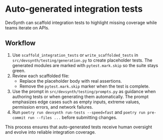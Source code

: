 # Auto-generated integration tests

DevSynth can scaffold integration tests to highlight missing coverage while teams iterate on APIs.

## Workflow

1. Use `scaffold_integration_tests` or `write_scaffolded_tests` in `src/devsynth/testing/generation.py` to create placeholder tests. The generated modules are marked with `pytest.mark.skip` so the suite stays green.
2. Review each scaffolded file:
   - Replace the placeholder body with real assertions.
   - Remove the `pytest.mark.skip` marker when the test is complete.
3. Use the prompt in `src/devsynth/testing/prompts.py` as guidance when authoring tests or when generating them automatically. The prompt emphasizes edge cases such as empty inputs, extreme values, permission errors, and network failures.
4. Run `poetry run devsynth run-tests --speed=fast` and `poetry run pre-commit run --files ...` before submitting changes.

This process ensures that auto-generated tests receive human oversight and evolve into reliable integration coverage.
